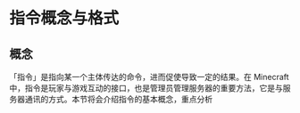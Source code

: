 # 指令概念与格式

## 概念

「指令」是指向某一个主体传达的命令，进而促使导致一定的结果。在 Minecraft 中，指令是玩家与游戏互动的接口，也是管理员管理服务器的重要方法，它是与服务器通讯的方式。本节将会介绍指令的基本概念，重点分析